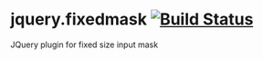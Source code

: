 jquery.fixedmask [![Build Status](https://travis-ci.org/diogob/jquery.fixedmask.svg?branch=master)](https://travis-ci.org/diogob/jquery.fixedmask)
================

JQuery plugin for fixed size input mask
